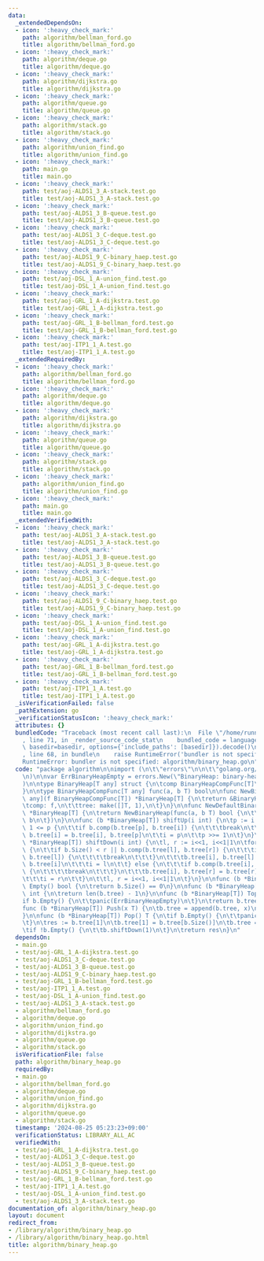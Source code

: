 ```yaml
---
data:
  _extendedDependsOn:
  - icon: ':heavy_check_mark:'
    path: algorithm/bellman_ford.go
    title: algorithm/bellman_ford.go
  - icon: ':heavy_check_mark:'
    path: algorithm/deque.go
    title: algorithm/deque.go
  - icon: ':heavy_check_mark:'
    path: algorithm/dijkstra.go
    title: algorithm/dijkstra.go
  - icon: ':heavy_check_mark:'
    path: algorithm/queue.go
    title: algorithm/queue.go
  - icon: ':heavy_check_mark:'
    path: algorithm/stack.go
    title: algorithm/stack.go
  - icon: ':heavy_check_mark:'
    path: algorithm/union_find.go
    title: algorithm/union_find.go
  - icon: ':heavy_check_mark:'
    path: main.go
    title: main.go
  - icon: ':heavy_check_mark:'
    path: test/aoj-ALDS1_3_A-stack.test.go
    title: test/aoj-ALDS1_3_A-stack.test.go
  - icon: ':heavy_check_mark:'
    path: test/aoj-ALDS1_3_B-queue.test.go
    title: test/aoj-ALDS1_3_B-queue.test.go
  - icon: ':heavy_check_mark:'
    path: test/aoj-ALDS1_3_C-deque.test.go
    title: test/aoj-ALDS1_3_C-deque.test.go
  - icon: ':heavy_check_mark:'
    path: test/aoj-ALDS1_9_C-binary_haep.test.go
    title: test/aoj-ALDS1_9_C-binary_haep.test.go
  - icon: ':heavy_check_mark:'
    path: test/aoj-DSL_1_A-union_find.test.go
    title: test/aoj-DSL_1_A-union_find.test.go
  - icon: ':heavy_check_mark:'
    path: test/aoj-GRL_1_A-dijkstra.test.go
    title: test/aoj-GRL_1_A-dijkstra.test.go
  - icon: ':heavy_check_mark:'
    path: test/aoj-GRL_1_B-bellman_ford.test.go
    title: test/aoj-GRL_1_B-bellman_ford.test.go
  - icon: ':heavy_check_mark:'
    path: test/aoj-ITP1_1_A.test.go
    title: test/aoj-ITP1_1_A.test.go
  _extendedRequiredBy:
  - icon: ':heavy_check_mark:'
    path: algorithm/bellman_ford.go
    title: algorithm/bellman_ford.go
  - icon: ':heavy_check_mark:'
    path: algorithm/deque.go
    title: algorithm/deque.go
  - icon: ':heavy_check_mark:'
    path: algorithm/dijkstra.go
    title: algorithm/dijkstra.go
  - icon: ':heavy_check_mark:'
    path: algorithm/queue.go
    title: algorithm/queue.go
  - icon: ':heavy_check_mark:'
    path: algorithm/stack.go
    title: algorithm/stack.go
  - icon: ':heavy_check_mark:'
    path: algorithm/union_find.go
    title: algorithm/union_find.go
  - icon: ':heavy_check_mark:'
    path: main.go
    title: main.go
  _extendedVerifiedWith:
  - icon: ':heavy_check_mark:'
    path: test/aoj-ALDS1_3_A-stack.test.go
    title: test/aoj-ALDS1_3_A-stack.test.go
  - icon: ':heavy_check_mark:'
    path: test/aoj-ALDS1_3_B-queue.test.go
    title: test/aoj-ALDS1_3_B-queue.test.go
  - icon: ':heavy_check_mark:'
    path: test/aoj-ALDS1_3_C-deque.test.go
    title: test/aoj-ALDS1_3_C-deque.test.go
  - icon: ':heavy_check_mark:'
    path: test/aoj-ALDS1_9_C-binary_haep.test.go
    title: test/aoj-ALDS1_9_C-binary_haep.test.go
  - icon: ':heavy_check_mark:'
    path: test/aoj-DSL_1_A-union_find.test.go
    title: test/aoj-DSL_1_A-union_find.test.go
  - icon: ':heavy_check_mark:'
    path: test/aoj-GRL_1_A-dijkstra.test.go
    title: test/aoj-GRL_1_A-dijkstra.test.go
  - icon: ':heavy_check_mark:'
    path: test/aoj-GRL_1_B-bellman_ford.test.go
    title: test/aoj-GRL_1_B-bellman_ford.test.go
  - icon: ':heavy_check_mark:'
    path: test/aoj-ITP1_1_A.test.go
    title: test/aoj-ITP1_1_A.test.go
  _isVerificationFailed: false
  _pathExtension: go
  _verificationStatusIcon: ':heavy_check_mark:'
  attributes: {}
  bundledCode: "Traceback (most recent call last):\n  File \"/home/runner/.local/lib/python3.10/site-packages/onlinejudge_verify/documentation/build.py\"\
    , line 71, in _render_source_code_stat\n    bundled_code = language.bundle(stat.path,\
    \ basedir=basedir, options={'include_paths': [basedir]}).decode()\n  File \"/home/runner/.local/lib/python3.10/site-packages/onlinejudge_verify/languages/user_defined.py\"\
    , line 68, in bundle\n    raise RuntimeError('bundler is not specified: {}'.format(str(path)))\n\
    RuntimeError: bundler is not specified: algorithm/binary_heap.go\n"
  code: "package algorithm\n\nimport (\n\t\"errors\"\n\n\t\"golang.org/x/exp/constraints\"\
    \n)\n\nvar ErrBinaryHeapEmpty = errors.New(\"BinaryHeap: binary-heap is empty\"\
    )\n\ntype BinaryHeap[T any] struct {\n\tcomp BinaryHeapCompFunc[T]\n\ttree []T\n\
    }\n\ntype BinaryHeapCompFunc[T any] func(a, b T) bool\n\nfunc NewBinaryHeap[T\
    \ any](f BinaryHeapCompFunc[T]) *BinaryHeap[T] {\n\treturn &BinaryHeap[T]{\n\t\
    \tcomp: f,\n\t\ttree: make([]T, 1),\n\t}\n}\n\nfunc NewDefaultBinaryHeap[T constraints.Ordered]()\
    \ *BinaryHeap[T] {\n\treturn NewBinaryHeap(func(a, b T) bool {\n\t\treturn a >\
    \ b\n\t})\n}\n\nfunc (b *BinaryHeap[T]) shiftUp(i int) {\n\tp := i >> 1\n\tfor\
    \ 1 <= p {\n\t\tif b.comp(b.tree[p], b.tree[i]) {\n\t\t\tbreak\n\t\t}\n\t\tb.tree[p],\
    \ b.tree[i] = b.tree[i], b.tree[p]\n\t\ti = p\n\t\tp >>= 1\n\t}\n}\n\nfunc (b\
    \ *BinaryHeap[T]) shiftDown(i int) {\n\tl, r := i<<1, i<<1|1\n\tfor l <= b.Size()\
    \ {\n\t\tif b.Size() < r || b.comp(b.tree[l], b.tree[r]) {\n\t\t\tif b.comp(b.tree[i],\
    \ b.tree[l]) {\n\t\t\t\tbreak\n\t\t\t}\n\t\t\tb.tree[i], b.tree[l] = b.tree[l],\
    \ b.tree[i]\n\t\t\ti = l\n\t\t} else {\n\t\t\tif b.comp(b.tree[i], b.tree[r])\
    \ {\n\t\t\t\tbreak\n\t\t\t}\n\t\t\tb.tree[i], b.tree[r] = b.tree[r], b.tree[i]\n\
    \t\t\ti = r\n\t\t}\n\t\tl, r = i<<1, i<<1|1\n\t}\n}\n\nfunc (b *BinaryHeap[T])\
    \ Empty() bool {\n\treturn b.Size() == 0\n}\n\nfunc (b *BinaryHeap[T]) Size()\
    \ int {\n\treturn len(b.tree) - 1\n}\n\nfunc (b *BinaryHeap[T]) Top() T {\n\t\
    if b.Empty() {\n\t\tpanic(ErrBinaryHeapEmpty)\n\t}\n\treturn b.tree[1]\n}\n\n\
    func (b *BinaryHeap[T]) Push(x T) {\n\tb.tree = append(b.tree, x)\n\tb.shiftUp(b.Size())\n\
    }\n\nfunc (b *BinaryHeap[T]) Pop() T {\n\tif b.Empty() {\n\t\tpanic(ErrBinaryHeapEmpty)\n\
    \t}\n\tres := b.tree[1]\n\tb.tree[1] = b.tree[b.Size()]\n\tb.tree = b.tree[:len(b.tree)-1]\n\
    \tif !b.Empty() {\n\t\tb.shiftDown(1)\n\t}\n\treturn res\n}\n"
  dependsOn:
  - main.go
  - test/aoj-GRL_1_A-dijkstra.test.go
  - test/aoj-ALDS1_3_C-deque.test.go
  - test/aoj-ALDS1_3_B-queue.test.go
  - test/aoj-ALDS1_9_C-binary_haep.test.go
  - test/aoj-GRL_1_B-bellman_ford.test.go
  - test/aoj-ITP1_1_A.test.go
  - test/aoj-DSL_1_A-union_find.test.go
  - test/aoj-ALDS1_3_A-stack.test.go
  - algorithm/bellman_ford.go
  - algorithm/deque.go
  - algorithm/union_find.go
  - algorithm/dijkstra.go
  - algorithm/queue.go
  - algorithm/stack.go
  isVerificationFile: false
  path: algorithm/binary_heap.go
  requiredBy:
  - main.go
  - algorithm/bellman_ford.go
  - algorithm/deque.go
  - algorithm/union_find.go
  - algorithm/dijkstra.go
  - algorithm/queue.go
  - algorithm/stack.go
  timestamp: '2024-08-25 05:23:23+09:00'
  verificationStatus: LIBRARY_ALL_AC
  verifiedWith:
  - test/aoj-GRL_1_A-dijkstra.test.go
  - test/aoj-ALDS1_3_C-deque.test.go
  - test/aoj-ALDS1_3_B-queue.test.go
  - test/aoj-ALDS1_9_C-binary_haep.test.go
  - test/aoj-GRL_1_B-bellman_ford.test.go
  - test/aoj-ITP1_1_A.test.go
  - test/aoj-DSL_1_A-union_find.test.go
  - test/aoj-ALDS1_3_A-stack.test.go
documentation_of: algorithm/binary_heap.go
layout: document
redirect_from:
- /library/algorithm/binary_heap.go
- /library/algorithm/binary_heap.go.html
title: algorithm/binary_heap.go
---
```

